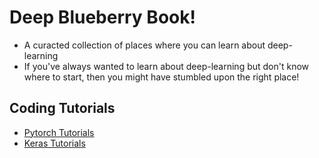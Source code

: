 # Deep Blueberry Book!

- A curacted collection of places where you can learn about deep-learning
- If you've always wanted to learn about deep-learning but don't know where to start,
then you might have stumbled upon the right place!

## Coding Tutorials
- [Pytorch Tutorials][c1]
- [Keras Tutorials][c2]

[c1]: https://github.com/yunjey/pytorch-tutorial/
[c2]: https://github.com/fchollet/deep-learning-with-python-notebooks
